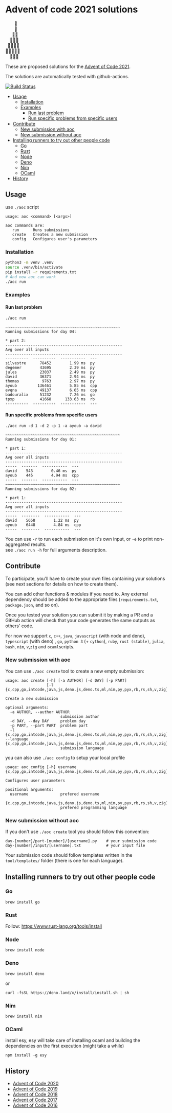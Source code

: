 # Advent of code 2021 solutions <!-- omit in toc --> <!-- do not remove comment + use Markdown All in One in VSCode -->

⁣    🌟\
    🎄\
   🎄🎄\
  🎄🎄🎄\
 🎄🎄🎄🎄\
🎄🎄🎄🎄🎄\
  🎁🎁🎁

These are proposed solutions for the [Advent of Code 2021](http://adventofcode.com/2021).

The solutions are automatically tested with github-actions.

[![Build Status](https://github.com/david-ds/adventofcode-2021/workflows/CI/badge.svg)](https://github.com/david-ds/adventofcode-2021/actions?query=branch%3Amaster)

- [Usage](#usage)
  - [Installation](#installation)
  - [Examples](#examples)
    - [Run last problem](#run-last-problem)
    - [Run specific problems from specific users](#run-specific-problems-from-specific-users)
- [Contribute](#contribute)
  - [New submission with aoc](#new-submission-with-aoc)
  - [New submission without aoc](#new-submission-without-aoc)
- [Installing runners to try out other people code](#installing-runners-to-try-out-other-people-code)
  - [Go](#go)
  - [Rust](#rust)
  - [Node](#node)
  - [Deno](#deno)
  - [Nim](#nim)
  - [OCaml](#ocaml)
- [History](#history)

## Usage

use `./aoc` script

```
usage: aoc <command> [<args>]

aoc commands are:
   run      Runs submissions
   create   Creates a new submission
   config   Configures user's parameters
```

### Installation

```bash
python3 -m venv .venv
source .venv/bin/activate
pip install -r requirements.txt
# And now aoc can work
./aoc run
```

### Examples

#### Run last problem

```
./aoc run
```

```
~~~~~~~~~~~~~~~~~~~~~~~~~~~~~~~~~~~~~~~~~~~~~~~~~~
Running submissions for day 04:

* part 2:
---------------------------------------------------
Avg over all inputs
---------------------------------------------------
----------  ----------  -----------  ---
silvestre      78452        1.99 ms  py
degemer        43695        2.39 ms  py
jules          23037        2.49 ms  py
david          36371        2.94 ms  py
thomas          9763        2.97 ms  py
ayoub         136461        5.85 ms  cpp
evqna          49137        6.65 ms  cpp
badouralix     51232        7.26 ms  go
tpxp           41668      133.63 ms  rb
----------  ----------  -----------  ---
```

#### Run specific problems from specific users

```
./aoc run -d 1 -d 2 -p 1 -a ayoub -a david
```

```
~~~~~~~~~~~~~~~~~~~~~~~~~~~~~~~~~~~~~~~~~~~~~~~~~~
Running submissions for day 01:

* part 1:
---------------------------------------------------
Avg over all inputs
---------------------------------------------------
-----  -------  -----------  ---
david    543        0.46 ms  py
ayoub    445        4.94 ms  cpp
-----  -------  -----------  ---
~~~~~~~~~~~~~~~~~~~~~~~~~~~~~~~~~~~~~~~~~~~~~~~~~~
Running submissions for day 02:

* part 1:
---------------------------------------------------
Avg over all inputs
---------------------------------------------------
-----  --------  -----------  ---
david    5658        1.22 ms  py
ayoub    6448        4.84 ms  cpp
-----  --------  -----------  ---
```

You can use `-r` to run each submission on it's own input, or `-e` to print non-aggregated results.\
see `./aoc run -h` for full arguments description.

## Contribute

To participate, you'll have to create your own files containing your solutions (see next sections for details on how to create them).

You can add other functions & modules if you need to. Any external dependency should be added to the appropriate files (`requirements.txt`, `package.json`, and so on).

Once you tested your solution you can submit it by making a PR and a GitHub action will check that your code generates the same outputs as others' code.

For now we support `c`, `c++`, `java`, `javascript` (with node and deno), `typescript` (with deno) , `go`, `python 3` (+ `cython`), `ruby`, `rust (stable)`, `julia`, `bash`, `nim`, `v`,`zig` and `ocaml`scripts.

### New submission with aoc

You can use `./aoc create` tool to create a new empty submission:

```
usage: aoc create [-h] [-a AUTHOR] [-d DAY] [-p PART]
                  [-l {c,cpp,go,intcode,java,js,deno.js,deno.ts,ml,nim,py,pyx,rb,rs,sh,v,zig}]

Create a new submission

optional arguments:
  -a AUTHOR, --author AUTHOR
                        submission author
  -d DAY, --day DAY     problem day
  -p PART, --part PART  problem part
  -l {c,cpp,go,intcode,java,js,deno.js,deno.ts,ml,nim,py,pyx,rb,rs,sh,v,zig}, --language {c,cpp,go,intcode,java,js,deno.js,deno.ts,ml,nim,py,pyx,rb,rs,sh,v,zig}
                        submission language
```

you can also use `./aoc config` to setup your local profile

```
usage: aoc config [-h] username {c,cpp,go,intcode,java,js,deno.js,deno.ts,ml,nim,py,pyx,rb,rs,sh,v,zig}

Configures user parameters

positional arguments:
  username              prefered username
  {c,cpp,go,intcode,java,js,deno.js,deno.ts,ml,nim,py,pyx,rb,rs,sh,v,zig}
                        prefered programming language
```

### New submission without aoc

If you don't use `./aoc create` tool you should follow this convention:

```
day-[number]/part-[number]/[username].py    # your submission code
day-[number]/input/[username].txt           # your input file
```

Your submission code should follow templates written in the `tool/templates/` folder (there is one for each language).

## Installing runners to try out other people code

### Go

`brew install go`

### Rust

Follow: https://www.rust-lang.org/tools/install

### Node

`brew install node`

### Deno

`brew install deno`

or

`curl -fsSL https://deno.land/x/install/install.sh | sh`

### Nim

`brew install nim`

### OCaml

install esy, esy will take care of installing ocaml and building the dependencies on the first execution (might take a while)

```
npm install -g esy
```
## History

- [Advent of Code 2020](https://github.com/david-ds/adventofcode-2020)
- [Advent of Code 2019](https://github.com/lypnol/adventofcode-2019)
- [Advent of Code 2018](https://github.com/badouralix/advent-of-code-2018)
- [Advent of Code 2017](https://github.com/lypnol/adventofcode-2017)
- [Advent of Code 2016](https://github.com/lypnol/adventofcode-2016)
